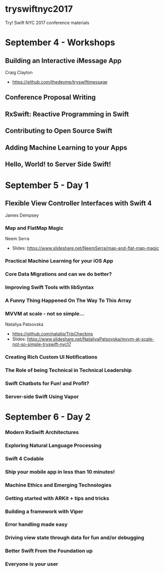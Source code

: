 # tryswiftnyc2017
Try! Swift NYC 2017 conference materials


# September 4 - Workshops

## Building an Interactive iMessage App
  Craig Clayton
  * https://github.com/thedevme/tryswiftimessage
  
## Conference Proposal Writing
## RxSwift: Reactive Programming in Swift
## Contributing to Open Source Swift
## Adding Machine Learning to your Apps
## Hello, World! to Server Side Swift!


# September 5 - Day 1

##  Flexible View Controller Interfaces with Swift 4
  James Dempsey

### Map and FlatMap Magic
Neem Serra
* Slides: https://www.slideshare.net/NeemSerra/map-and-flat-map-magic
  
### Practical Machine Learning for your iOS App
### Core Data Migrations and can we do better?
### Improving Swift Tools with libSyntax
### A Funny Thing Happened On The Way To This Array

### MVVM at scale - not so simple...
Nataliya Patsovska
* https://github.com/nataliq/TripCheckins
* Slides: https://www.slideshare.net/NataliyaPatsovska/mvvm-at-scale-not-so-simple-tryswift-nyc17

### Creating Rich Custom UI Notifications
### The Role of being Technical in Technical Leadership
### Swift Chatbots for Fun! and Profit?
### Server-side Swift Using Vapor


# September 6 - Day 2

### Modern RxSwift Architectures
### Exploring Natural Language Processing
### Swift 4 Codable
### Ship your mobile app in less than 10 minutes!
### Machine Ethics and Emerging Technologies
### Getting started with ARKit + tips and tricks
### Building a framework with Viper
### Error handling made easy
### Driving view state through data for fun and/or debugging
### Better Swift From the Foundation up
### Everyone is your user
